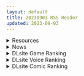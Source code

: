 ```yaml
---
layout: default
title: 20230903 RSS Reader
updated: 2023-09-03
---
```


<details class='content-parent'>
<summary>
Resources
</summary>
<details class='content-child'>
<summary>
<span class='rss-title'> [誓成星河个人汉化,晓凝瑞个人修改][RJ212896][八角家]テイル・アンダークラスト -ハスミと最後の7日間- Ver.1.2.5 </span> <a class='rss-link' href='https://gmgard.com/gm123513' target='_blank'>&nbsp;</a>
<div class='rss-published'> 🕛 20230902 15:06:14</div>
</summary>
<img src="https://static.gmgard.us/Images/upload/16030022259515796.jpg" /><br /><p>此游戏汉化版本是基于[RJ212896][八角家]テイル・アンダークラスト -ハスミと最後の７日間- Ver.1.2.5的民间汉化版本
由誓成星河个人汉化，汉化质量一般，可能有不少语法错误，不喜欢的请自行寻找日文原版或者绅士回廊的机翻版本。
汉化始于2023年5月16日，第一版发布于6月16日，存在图鉴无法打开，部分翻译称谓错误，部分文字未换显示于屏幕外，部分地方漏翻译且显示的是机翻文本的问题</p>
</details>
<details class='content-child'>
<summary>
<span class='rss-title'> [RJ01077383][PLUTO]憑依召喚サモンドール </span> <a class='rss-link' href='https://gmgard.com/gm123507' target='_blank'>&nbsp;</a>
<div class='rss-published'> 🕛 20230902 12:10:54</div>
</summary>
<img src="https://static.gmgard.us/Images/upload/12792021348535265.jpg" /><br /><p>自购，第一次自己上传资源，有什么不足的地方请联系我</p>
</details>
<details class='content-child'>
<summary>
<span class='rss-title'> [自购][个人汉化][RJ01087420][ぶりゅぶりゅトコロテンみるく(yapo)]カリオストロと秘密の錬金術 </span> <a class='rss-link' href='https://gmgard.com/gm123511' target='_blank'>&nbsp;</a>
<div class='rss-published'> 🕛 20230902 12:10:20</div>
</summary>
<img src="https://static.gmgard.us/Images/upload/16131021726553296.jpg" /><br /><p>碧蓝幻想的卡莉奥丝特罗（老男人）本&nbsp; 实用向 从头啪啪啪到尾</p>
</details>
<details class='content-child'>
<summary>
<span class='rss-title'> [无修正][未知字幕组][ファイブウェイズ] 靡・導師 美傀 -辱の学園 1+2 </span> <a class='rss-link' href='https://gmgard.com/gm123512' target='_blank'>&nbsp;</a>
<div class='rss-published'> 🕛 20230902 12:05:12</div>
</summary>
<img src="https://iili.io/J99raJj.gif" /><br /><p>恶魔被解除封印后 附身各种人危害人间 女主被大祭司下了命令 要把恶魔消除</p>
</details>
<details class='content-child'>
<summary>
<span class='rss-title'> [R18资源相关][悬赏金额200]求这张图的出处 </span> <a class='rss-link' href='https://gmgard.com/gm123503' target='_blank'>&nbsp;</a>
<div class='rss-published'> 🕛 20230902 11:55:35</div>
</summary>
<img src="https://static.gmgard.us/Images/upload/11356012253399580.jpg" /><br /><p>如题，奇怪，怎么哪都搜不出来</p>
</details>
<details class='content-child'>
<summary>
<span class='rss-title'> COMIC TREASURE新本《光之美少女 艳》 </span> <a class='rss-link' href='https://gmgard.com/gm123509' target='_blank'>&nbsp;</a>
<div class='rss-published'> 🕛 20230902 06:36:38</div>
</summary>
<img src="https://static.gmgard.us/Images/upload/15718021436382516.jpg" /><br /><p>之前画了不少漫画，这次挑战插画加小说的类似连环画形式的同人本。</p>
</details>
<details class='content-child'>
<summary>
<span class='rss-title'> 辉夜cure grace </span> <a class='rss-link' href='https://gmgard.com/gm123508' target='_blank'>&nbsp;</a>
<div class='rss-published'> 🕛 20230902 06:29:50</div>
</summary>
<img src="https://static.gmgard.us/Images/upload/73994021429500063.jpg" /><br /><p>以前的老图调整了一下，9月10日大阪COMIC TREASURE同人展，用这张图做了一些毯子</p>
</details>

</details>
<details class='content-parent'>
<summary>
News
</summary>

</details>
<details class='content-parent'>
<summary>
DLsite Game Ranking
</summary>
<details class='content-child'>
<summary>
<span class='rss-title'> ヤレるチケット-見つけた女が歩く生オナホになった日- [にゅう工房] </span> <a class='rss-link' href='https://www.dlsite.com/maniax/work/=/product_id/RJ328928.html' target='_blank'>&nbsp;</a>
<div class='rss-published'> 🕛 20230903 13:08:34</div>
</summary>
<img src ="http://img.dlsite.jp/modpub/images2/work/doujin/RJ329000/RJ328928_img_main.jpg"/><br/>チケットを渡せば、誰とでもヤレる!! 街の女全員、歩く生オナホだ!!
</details>
<details class='content-child'>
<summary>
<span class='rss-title'> 護身術道場 秘密のNTRレッスン -葵編- [WAKUWAKU] </span> <a class='rss-link' href='https://www.dlsite.com/maniax/work/=/product_id/RJ01083821.html' target='_blank'>&nbsp;</a>
<div class='rss-published'> 🕛 20230903 13:08:34</div>
</summary>
<img src ="http://img.dlsite.jp/modpub/images2/work/doujin/RJ01084000/RJ01083821_img_main.jpg"/><br/>護身術道場 秘密のNTRレッスンのDLCをプレイする為には、別途ゲーム本体が必要です。山神の娘である葵ちゃんと主人公のストーリーを描いています。
</details>
<details class='content-child'>
<summary>
<span class='rss-title'> バレないように裸コートで露出するセレカさん [しーぶるそふと] </span> <a class='rss-link' href='https://www.dlsite.com/maniax/work/=/product_id/RJ01062825.html' target='_blank'>&nbsp;</a>
<div class='rss-published'> 🕛 20230903 13:08:34</div>
</summary>
<img src ="http://img.dlsite.jp/modpub/images2/work/doujin/RJ01063000/RJ01062825_img_main.jpg"/><br/>過激な露出がしたい vs 過激なほどバレやすくなる! あなたはバレない? ドキドキ感異常! 新感覚の3Dステルス露出アクションゲーム
</details>
<details class='content-child'>
<summary>
<span class='rss-title'> 護身術道場 秘密のNTRレッスン [WAKUWAKU] </span> <a class='rss-link' href='https://www.dlsite.com/maniax/work/=/product_id/RJ01053661.html' target='_blank'>&nbsp;</a>
<div class='rss-published'> 🕛 20230903 13:08:34</div>
</summary>
<img src ="http://img.dlsite.jp/modpub/images2/work/doujin/RJ01054000/RJ01053661_img_main.jpg"/><br/>これはシミュレーション系のエロゲーで、ユーモアな要素が盛り込まれています。
</details>
<details class='content-child'>
<summary>
<span class='rss-title'> Ruled by Rule ～規則支配～ [KineticDog] </span> <a class='rss-link' href='https://www.dlsite.com/maniax/work/=/product_id/RJ01073903.html' target='_blank'>&nbsp;</a>
<div class='rss-published'> 🕛 20230903 13:08:34</div>
</summary>
<img src ="http://img.dlsite.jp/modpub/images2/work/doujin/RJ01074000/RJ01073903_img_main.jpg"/><br/>強姦や催眠洗脳のエッチ要素を主に、戦闘も含むRPGです。エッチな内容は戦闘部分に重点を置いており、戦闘敗北CGを待つことはなくエロ演出はすべて戦闘シーンで行われます。
</details>

</details>
<details class='content-parent'>
<summary>
DLsite Voice Ranking
</summary>
<details class='content-child'>
<summary>
<span class='rss-title'> 下课后陪睡俱乐部～在双JK和叶和和歌的胸枕上舒服地休息～ [青春×フェティシズム] </span> <a class='rss-link' href='https://www.dlsite.com/maniax/work/=/product_id/RJ01088442.html' target='_blank'>&nbsp;</a>
<div class='rss-published'> 🕛 20230903 13:08:38</div>
</summary>
<img src ="http://img.dlsite.jp/modpub/images2/work/doujin/RJ01089000/RJ01088442_img_main.jpg"/><br/>超密接陪睡场景♪「交给我吧?」「我,也会努力的」 这次是夜晚下课后的色色陪睡体验!会温柔地引导您的积极&清纯JK组合。 积极JK和叶,和拥有色色胸部的和歌会在您耳边甜甜低语诱导您边射精边舒服地睡去♪
</details>
<details class='content-child'>
<summary>
<span class='rss-title'> 超能力学園トップの俺が学園2位の後輩女子にハメられて敗北奴隷になるまで [Cream Pan] </span> <a class='rss-link' href='https://www.dlsite.com/maniax/work/=/product_id/RJ01074683.html' target='_blank'>&nbsp;</a>
<div class='rss-published'> 🕛 20230903 13:08:38</div>
</summary>
<img src ="http://img.dlsite.jp/modpub/images2/work/doujin/RJ01075000/RJ01074683_img_main.jpg"/><br/>学園一位からの惨めな転落劇!美少女後輩の能力と言葉で弄ばれ、トップとして、男としてのプライドがズタズタに…
</details>
<details class='content-child'>
<summary>
<span class='rss-title'> 気になるあの子を、常識改変で肉奴隷に堕とす [スイカ熟成保証委員会] </span> <a class='rss-link' href='https://www.dlsite.com/maniax/work/=/product_id/RJ438225.html' target='_blank'>&nbsp;</a>
<div class='rss-published'> 🕛 20230903 13:08:38</div>
</summary>
<img src ="http://img.dlsite.jp/modpub/images2/work/doujin/RJ439000/RJ438225_img_main.jpg"/><br/>無表情クールな美少女JKを、常識改変で肉奴隷に堕とします
</details>
<details class='content-child'>
<summary>
<span class='rss-title'> 下課後陪睡社團～在雙JK和葉與和歌的胸枕上舒服地休息～ [青春×フェティシズム] </span> <a class='rss-link' href='https://www.dlsite.com/maniax/work/=/product_id/RJ01088457.html' target='_blank'>&nbsp;</a>
<div class='rss-published'> 🕛 20230903 13:08:38</div>
</summary>
<img src ="http://img.dlsite.jp/modpub/images2/work/doujin/RJ01089000/RJ01088457_img_main.jpg"/><br/>超緊密陪睡場景♪「交給我吧?」「我,也會努力的」 這次是夜晚下課後的色色陪睡體驗!會溫柔地引導您的積極&清爽JK組合。 積極JK和葉,和擁有色色胸部的和歌會在您耳邊甜甜低語誘導您邊射精邊舒服地睡去♪
</details>
<details class='content-child'>
<summary>
<span class='rss-title'> 坊ちゃまに寝取られ堕ちる人妻メイド [スイカ熟成保証委員会] </span> <a class='rss-link' href='https://www.dlsite.com/maniax/work/=/product_id/RJ378488.html' target='_blank'>&nbsp;</a>
<div class='rss-published'> 🕛 20230903 13:08:38</div>
</summary>
<img src ="http://img.dlsite.jp/modpub/images2/work/doujin/RJ379000/RJ378488_img_main.jpg"/><br/>無知を装い坊ちゃまが夫を想う一途な人妻メイドを、騙して、ハメて、薬漬けで調教する.
</details>

</details>
<details class='content-parent'>
<summary>
DLsite Comic Ranking
</summary>
<details class='content-child'>
<summary>
<span class='rss-title'> メイド教育3-没落貴族瑠璃川椿- [きょくちょ局] </span> <a class='rss-link' href='https://www.dlsite.com/maniax/work/=/product_id/RJ417751.html' target='_blank'>&nbsp;</a>
<div class='rss-published'> 🕛 20230903 13:08:41</div>
</summary>
<img src ="http://img.dlsite.jp/modpub/images2/work/doujin/RJ418000/RJ417751_img_main.jpg"/><br/>『メイド教育。』第三弾! 昨晩の『教育』から一夜明け、ご主人様に呼び出された元貴族、瑠璃川 椿は、後輩が側にいるにも関わらず、廊下で手淫され想像以上に感じてしまう…。 自分の身体の変化に戸惑いつつも、貴族の誇りを失わぬように気丈に振る舞う椿… 。だが、毎日続く変態的なメイド教育に、次第に心と身体を快楽に蝕まれていく…!  恥辱にまみれた表情を浮かべ白く柔らかいおっぱいをさらす元令嬢の痴態をぜひご堪能くださいっ!
</details>
<details class='content-child'>
<summary>
<span class='rss-title'> DREAMLIKE COMET 2 [龍龍的倉庫] </span> <a class='rss-link' href='https://www.dlsite.com/maniax/work/=/product_id/RJ01093887.html' target='_blank'>&nbsp;</a>
<div class='rss-published'> 🕛 20230903 13:08:41</div>
</summary>
<img src ="http://img.dlsite.jp/modpub/images2/work/doujin/RJ01094000/RJ01093887_img_main.jpg"/><br/>DREAMLIKE COMET 2 -B5/黑白 64p
</details>
<details class='content-child'>
<summary>
<span class='rss-title'> Bokki like a rock [F.W.ZHolic] </span> <a class='rss-link' href='https://www.dlsite.com/maniax/work/=/product_id/RJ01087760.html' target='_blank'>&nbsp;</a>
<div class='rss-published'> 🕛 20230903 13:08:41</div>
</summary>
<img src ="http://img.dlsite.jp/modpub/images2/work/doujin/RJ01088000/RJ01087760_img_main.jpg"/><br/>ふたなりぼっちちゃん
</details>
<details class='content-child'>
<summary>
<span class='rss-title'> リョナ天下一武道会4〜次元超え無限リョナ地獄〜 [岡本画伯] </span> <a class='rss-link' href='https://www.dlsite.com/maniax/work/=/product_id/RJ01019980.html' target='_blank'>&nbsp;</a>
<div class='rss-published'> 🕛 20230903 13:08:41</div>
</summary>
<img src ="http://img.dlsite.jp/modpub/images2/work/doujin/RJ01020000/RJ01019980_img_main.jpg"/><br/>腹パン×腹パン×腹パン!!地球を懸けたリョナ地獄!!!
</details>
<details class='content-child'>
<summary>
<span class='rss-title'> 女子校の性欲処理係として編入した男子生徒による記録 [あのんの大洪水伝説] </span> <a class='rss-link' href='https://www.dlsite.com/maniax/work/=/product_id/RJ439801.html' target='_blank'>&nbsp;</a>
<div class='rss-published'> 🕛 20230903 13:08:41</div>
</summary>
<img src ="http://img.dlsite.jp/modpub/images2/work/doujin/RJ440000/RJ439801_img_main.jpg"/><br/>これは女子校でただ一人の男子である『性欲処理係』のあなたと 欲求不満なドスケベ女子達との濃厚変態プレイの記録である──… 女子校に編入させられたあなたを待っていたのは、思春期でムラムラが止まらない女の子たちとの淫らな日々!?溜まりに溜まった性欲とこじれまくった性癖を解放すべく、 あの手この手であなたに変態プレイを求めてくる彼女達… ド淫乱なニオイフェチ女子に囲まれた、スケベ過ぎる学園性活!
</details>

</details>
